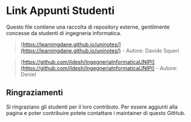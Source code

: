 # Link Appunti Studenti

Questo file contiene una raccolta di repository esterne, gentilmente concesse da studenti di ingegneria informatica.

>[https://learningdane.github.io/uninotes/](https://learningdane.github.io/uninotes/) - Autore: Davide Squeri

>[https://github.com/ildesh/IngegneriaInformaticaUNIPI](https://github.com/ildesh/IngegneriaInformaticaUNIPI) - Autore: Deniel

## Ringraziamenti
Si ringraziano gli studenti per il loro contributo. Per essere aggiunti alla pagina e poter contribuire potete contattare i maintainer di questo GitHub.